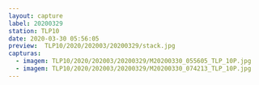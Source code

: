 ```yaml
---
layout: capture
label: 20200329
station: TLP10
date: 2020-03-30 05:56:05
preview:  TLP10/2020/202003/20200329/stack.jpg
capturas:
  - imagem: TLP10/2020/202003/20200329/M20200330_055605_TLP_10P.jpg
  - imagem: TLP10/2020/202003/20200329/M20200330_074213_TLP_10P.jpg
---
```

